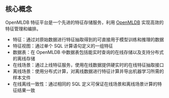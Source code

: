 ## 核心概念

OpenMLDB 特征平台是一个先进的特征存储服务，利用 [OpenMLDB](https://github.com/4paradigm/OpenMLDB) 实现高效的特征管理和编排。

* 特征：通过对原始数据进行特征抽取得到的可直接用于模型训练和推理的数据
* 特征视图：通过单个 SQL 计算语句定义的一组特征
* 数据表：在 OpenMLDB 中数据表包括能实时查询的在线存储以及支持分布式的离线存储
* 在线场景：通过上线特征服务，使用在线数据提供硬实时的在线特征抽取接口
* 离线场景：使用分布式计算，对离线数据进行特征计算并导出机器学习所需的样本文件
* 在线离线一致性：通过相同的 SQL 定义可保证在线场景和离线场景计算的特征结果一致
